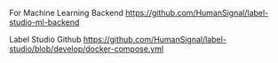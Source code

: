 For Machine Learning Backend
https://github.com/HumanSignal/label-studio-ml-backend

Label Studio Github
https://github.com/HumanSignal/label-studio/blob/develop/docker-compose.yml

